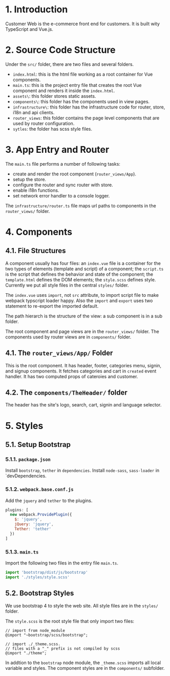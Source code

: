 # 1. Introduction
Customer Web is the e-commerce front end for customers. It is built wity TypeScript and Vue.js.

# 2. Source Code Structure
Under the `src/` folder, there are two files and several folders. 

* `index.html`: this is the html file working as a root container for Vue components. 
* `main.ts`: this is the project entry file that creates the root Vue component and renders it inside the `index.html`. 
* `assets\`: this folder stores static assets. 
* `components\`: this folder has the components used in view pages. 
* `infrastructure\`: this folder has the infrastructure code for router, store, i18n and api clients. 
* `router_views`: this folder contains the page level components that are used by router configuration. 
* `sytles`: the folder has scss style files. 

# 3. App Entry and Router
The `main.ts` file performs a number of following tasks:  

* create and render the root component (`router_views/App`).
* setup the store.
* configure the router and sync router with store.
* enable i18n functions. 
* set network error handler to a console logger.

 The `infrastructure/router.ts` file maps url paths to components in the `router_views/` folder. 

# 4. Components
## 4.1. File Structures
A component usually has four files: an `index.vue` file is a container for the two types of elements (template and script) of a component;  the `script.ts` is the script that defines the behavior and state of the component; the `template.html` defines the DOM elements; the `style.scss` defines style. Currently we put all style files in the central `styles/` folder. 

The `index.vue` uses `import`, not `src` attribute, to import script file to make webpack typscript loader happy. Also the `import` and `export` uses two statement to re-export the imported default. 

The path hierarch is the structure of the view: a sub component is in a sub folder. 

The root component and page views are in the `router_views/` folder. The components used by router views are in `components/` folder. 

## 4.1. The `router_views/App/` Folder 
This is the root component. It has header, footer, categories menu, signin, and signup components. It fetches categories and cart in `created` event handler. It has two computed props of cateroies and customer. 

## 4.2. The `components/TheHeader/` folder
The header has the site's logo, search, cart, signin and language selector. 

# 5. Styles
## 5.1. Setup Bootstrap

### 5.1.1. `package.json`
Install `bootstrap`, `tether` in `dependencies`.
Install `node-sass`, `sass-loader` in `devDependencies. 

### 5.1.2. `webpack.base.conf.js`
Add the `jquery` and `tether` to the plugins.  

```js
plugins: [
  new webpack.ProvidePlugin({
    $: 'jquery',
    jQuery: 'jquery',
    Tether: 'tether'
  })
]
```

### 5.1.3. `main.ts`
Import the following two files in the entry file `main.ts`. 

```js
import 'bootstrap/dist/js/bootstrap'
import './styles/style.scss'
```

## 5.2. Bootstrap Styles
We use bootstrap 4 to style the web site. All style files are in the `styles/` folder.

The `style.scss` is the root style file that only import two files:

```
// import from node_module
@import "~bootstrap/scss/bootstrap";

// import ./_theme.scss. 
// files with a "_" prefix is not compiled by scss
@import "./theme";
```

In addtion to the `bootstrap` node module, the `_theme.scss` imports all local variable and styles. The component styles are in the `components/` subfolder. 

